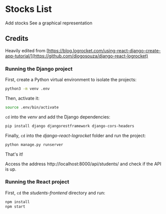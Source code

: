 # Stocks List
Add stocks
See a graphical representation

## Credits
Heavily edited from [https://blog.logrocket.com/using-react-django-create-app-tutorial/](https://github.com/diogosouza/django-react-logrocket) 

### Running the Django project

First, create a Python virtual environment to isolate the projects:

```bash
python3 -m venv .env
```

Then, activate it:

```bash
source .env/bin/activate
```

`cd` into the _venv_ and add the Django dependencies:

```bash
pip install django djangorestframework django-cors-headers
```

Finally, `cd` into the _django-react-logrocket_ folder and run the project:

```bash
python manage.py runserver
```

That's it!

Access the address http://localhost:8000/api/students/ and check if the API is up.

### Running the React project

First, `cd` the _students-frontend_ directory and run:

```bash
npm install
npm start
